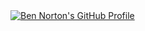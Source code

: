 <a href="https://github.com/23lekh/LekhRanka">
    <picture>
      <source media="(prefers-color-scheme: dark)" srcset="">
      <img alt="Ben Norton's GitHub Profile" src="https://raw.githubusercontent.com/23lekh/LekhRanka/refs/heads/main/light_mode.svg">
    </picture>
  </a>
